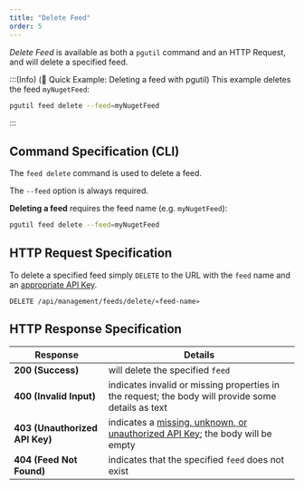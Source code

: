```yaml
---
title: "Delete Feed"
order: 5
---
```


*Delete Feed* is available as both a `pgutil` command and an HTTP Request, and will delete a specified feed.

:::(Info) (🚀 Quick Example: Deleting a feed with pgutil)
This example deletes the feed `myNugetFeed`:

```bash
pgutil feed delete --feed=myNugetFeed
```
:::

## Command Specification (CLI)
The `feed delete` command is used to delete a feed.

The `--feed` option is always required.

**Deleting a feed** requires the feed name (e.g. `myNugetFeed`):

```bash
pgutil feed delete --feed=myNugetFeed
```

## HTTP Request Specification
To delete a specified feed simply `DELETE` to the URL with the `feed` name and an [appropriate API Key](/docs/proget/api/feeds#authentication).

```plaintext
DELETE /api/management/feeds/delete/«feed-name»
```

## HTTP Response Specification

| Response | Details |
|---|---|
| **200 (Success)** | will delete the specified `feed` |
| **400 (Invalid Input)** | indicates invalid or missing properties in the request; the body will provide some details as text |
| **403 (Unauthorized API Key)** | indicates a [missing, unknown, or unauthorized API Key](/docs/proget/api/feeds#authentication); the body will be empty |
| **404 (Feed Not Found)** | indicates that the specified `feed` does not exist |